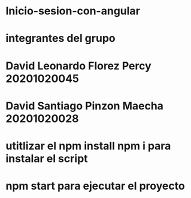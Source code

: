 # Inicio-sesion-con-angular
# integrantes del grupo
# David Leonardo Florez Percy 20201020045
# David Santiago Pinzon Maecha 20201020028
# utitlizar el npm install npm i para instalar el script
# npm start para ejecutar el proyecto